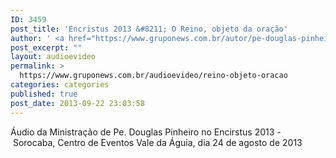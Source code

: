 ```yaml
---
ID: 3459
post_title: 'Encristus 2013 &#8211; O Reino, objeto da oração'
author: ' <a href="https://www.gruponews.com.br/autor/pe-douglas-pinheiro" rel="tag">Pe. Douglas Pinheiro</a>'
post_excerpt: ""
layout: audioevideo
permalink: >
  https://www.gruponews.com.br/audioevideo/reino-objeto-oracao
categories: categories
published: true
post_date: 2013-09-22 23:03:58
---
```

Áudio da Ministração de Pe. Douglas Pinheiro no Encirstus 2013 - Sorocaba, Centro de Eventos Vale da Águia, dia 24 de agosto de 2013